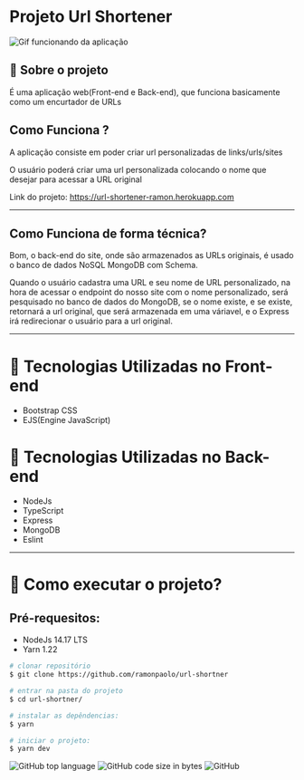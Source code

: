 # Projeto Url Shortener 

![Gif funcionando da aplicação](https://ik.imagekit.io/9t3dbkxrtl/url-shortener-melhor_RCuUQsaaQ.gif?ik-sdk-version=javascript-1.4.3&updatedAt=1643578678053)

## 📑 Sobre o projeto

É uma aplicação web(Front-end e Back-end), que funciona basicamente como um encurtador de URLs

## Como Funciona ?

A aplicação consiste em poder criar url personalizadas de links/urls/sites

O usuário poderá criar uma url personalizada colocando o nome que desejar para acessar a URL original

Link do projeto: https://url-shortener-ramon.herokuapp.com

---

## Como Funciona de forma técnica?

Bom, o back-end do site, onde são armazenados as URLs originais, é usado o banco de dados NoSQL MongoDB com Schema.

Quando o usuário cadastra uma URL e seu nome de URL personalizado, na hora de acessar o endpoint do nosso site com o nome personalizado, será pesquisado no banco de dados do MongoDB, 
se o nome existe, e se existe, retornará a url original, que será armazenada em uma váriavel, e o Express irá redirecionar o usuário para a url original.

---

# 🚀 Tecnologias Utilizadas no Front-end
- Bootstrap CSS
- EJS(Engine JavaScript)

# 🚀 Tecnologias Utilizadas no Back-end
- NodeJs
- TypeScript
- Express
- MongoDB
- Eslint

---

# 📁 Como executar o projeto?

## Pré-requesitos: 
- NodeJs 14.17 LTS
- Yarn 1.22

```bash
# clonar repositório
$ git clone https://github.com/ramonpaolo/url-shortner

# entrar na pasta do projeto
$ cd url-shortner/

# instalar as depêndencias:
$ yarn

# iniciar o projeto:
$ yarn dev
```

![GitHub top language](https://img.shields.io/github/languages/top/ramonpaolo/url-shortner)
![GitHub code size in bytes](https://img.shields.io/github/languages/code-size/ramonpaolo/url-shortner)
![GitHub](https://img.shields.io/github/license/ramonpaolo/url-shortner)
